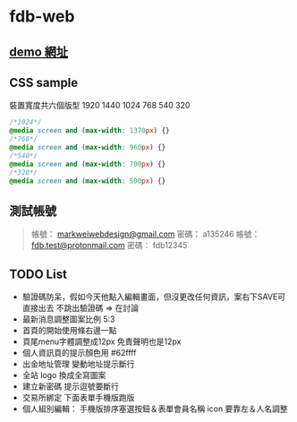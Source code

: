 # fdb-web

## [demo 網址](https://livepower0815.github.io/fdb-web/dist/)

## CSS sample
裝置寬度共六個版型 1920 1440 1024 768 540 320

``` css
/*1024*/ 
@media screen and (max-width: 1370px) {}
/*768*/
@media screen and (max-width: 960px) {}
/*540*/
@media screen and (max-width: 700px) {}
/*320*/
@media screen and (max-width: 500px) {}
```

## 測試帳號
> 帳號： markweiwebdesign@gmail.com
> 密碼： a135246
> 帳號： fdb.test@protonmail.com
> 密碼： fdb12345

## TODO List
- 驗證碼防呆，假如今天他點入編輯畫面，但沒更改任何資訊，案右下SAVE可直接出去 不跳出驗證碼 => 在討論
- 最新消息調整圖案比例 5:3
- 首頁的開始使用條右邊一點
- 頁尾menu字體調整成12px 免責聲明也是12px
- 個人資訊頁的提示顏色用 #62ffff
- 出金地址管理 變動地址提示斷行
- 全站 logo 換成全寫圖案
- 建立新密碼 提示逗號要斷行
- 交易所綁定 下面表單手機版跑版
- 個人組別編輯： 手機版排序塞選按鈕＆表單會員名稱 icon 要靠左＆人名調整

